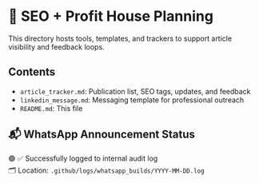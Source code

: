 # 🚀 SEO + Profit House Planning

This directory hosts tools, templates, and trackers to support article visibility and feedback loops.

## Contents
- `article_tracker.md`: Publication list, SEO tags, updates, and feedback
- `linkedin_message.md`: Messaging template for professional outreach
- `README.md`: This file

## 📬 WhatsApp Announcement Status

🟢 ✅ Successfully logged to internal audit log  
🗂️ Location: `.github/logs/whatsapp_builds/YYYY-MM-DD.log`


